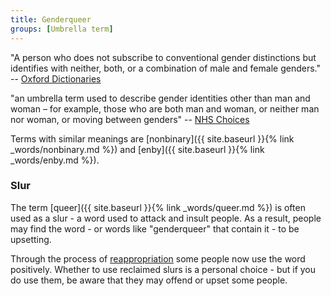 ```yaml
---
title: Genderqueer
groups: [Umbrella term]
---
```


"A person who does not subscribe to conventional gender distinctions but identifies with neither, both, or a combination of male and female genders." -- [Oxford Dictionaries](https://en.oxforddictionaries.com/definition/genderqueer)

"an umbrella term used to describe gender identities other than man and woman – for example, those who are both man and woman, or neither man nor woman, or moving between genders" -- [NHS Choices](http://www.nhs.uk/conditions/Gender-dysphoria/Pages/Introduction.aspx)

Terms with similar meanings are [nonbinary]({{ site.baseurl }}{% link _words/nonbinary.md %}) and [enby]({{ site.baseurl }}{% link _words/enby.md %}). 

### Slur

The term [queer]({{ site.baseurl }}{% link _words/queer.md %}) is often used as a slur - a word used to attack and insult people. As a result, people may find the word - or words like "genderqueer" that contain it - to be upsetting.

Through the process of [reappropriation](https://en.wikipedia.org/wiki/Reappropriation) some people now use the word positively. Whether to use reclaimed slurs is a personal choice - but if you do use them, be aware that they may offend or upset some people.